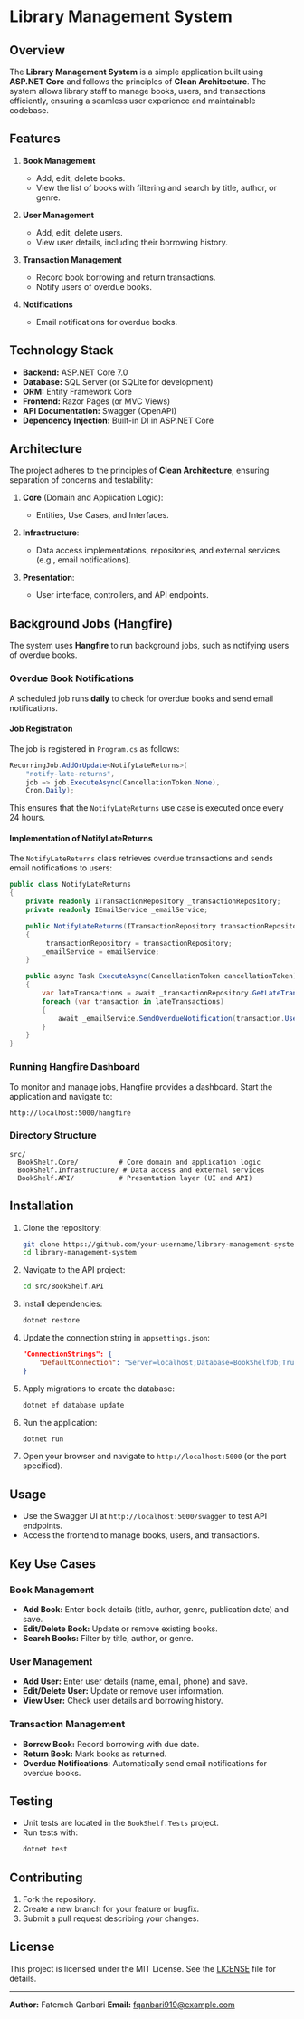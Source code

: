 # Library Management System

## Overview
The **Library Management System** is a simple application built using **ASP.NET Core** and follows the principles of **Clean Architecture**. The system allows library staff to manage books, users, and transactions efficiently, ensuring a seamless user experience and maintainable codebase.

## Features
1. **Book Management**
   - Add, edit, delete books.
   - View the list of books with filtering and search by title, author, or genre.

2. **User Management**
   - Add, edit, delete users.
   - View user details, including their borrowing history.

3. **Transaction Management**
   - Record book borrowing and return transactions.
   - Notify users of overdue books.

4. **Notifications**
   - Email notifications for overdue books.

## Technology Stack
- **Backend:** ASP.NET Core 7.0
- **Database:** SQL Server (or SQLite for development)
- **ORM:** Entity Framework Core
- **Frontend:** Razor Pages (or MVC Views)
- **API Documentation:** Swagger (OpenAPI)
- **Dependency Injection:** Built-in DI in ASP.NET Core

## Architecture
The project adheres to the principles of **Clean Architecture**, ensuring separation of concerns and testability:

1. **Core** (Domain and Application Logic):
   - Entities, Use Cases, and Interfaces.

2. **Infrastructure**:
   - Data access implementations, repositories, and external services (e.g., email notifications).

3. **Presentation**:
   - User interface, controllers, and API endpoints.


## Background Jobs (Hangfire)
The system uses **Hangfire** to run background jobs, such as notifying users of overdue books.

### **Overdue Book Notifications**
A scheduled job runs **daily** to check for overdue books and send email notifications.

#### **Job Registration**
The job is registered in `Program.cs` as follows:
```csharp
RecurringJob.AddOrUpdate<NotifyLateReturns>(
    "notify-late-returns",
    job => job.ExecuteAsync(CancellationToken.None),
    Cron.Daily);
```
This ensures that the `NotifyLateReturns` use case is executed once every 24 hours.

#### **Implementation of NotifyLateReturns**
The `NotifyLateReturns` class retrieves overdue transactions and sends email notifications to users:
```csharp
public class NotifyLateReturns
{
    private readonly ITransactionRepository _transactionRepository;
    private readonly IEmailService _emailService;

    public NotifyLateReturns(ITransactionRepository transactionRepository, IEmailService emailService)
    {
        _transactionRepository = transactionRepository;
        _emailService = emailService;
    }

    public async Task ExecuteAsync(CancellationToken cancellationToken)
    {
        var lateTransactions = await _transactionRepository.GetLateTransactionsAsync();
        foreach (var transaction in lateTransactions)
        {
            await _emailService.SendOverdueNotification(transaction.UserId, transaction.BookId);
        }
    }
}
```

### **Running Hangfire Dashboard**
To monitor and manage jobs, Hangfire provides a dashboard. Start the application and navigate to:
```
http://localhost:5000/hangfire
```


### Directory Structure
```
src/
  BookShelf.Core/          # Core domain and application logic
  BookShelf.Infrastructure/ # Data access and external services
  BookShelf.API/           # Presentation layer (UI and API)
```

## Installation
1. Clone the repository:
   ```bash
   git clone https://github.com/your-username/library-management-system.git
   cd library-management-system
   ```

2. Navigate to the API project:
   ```bash
   cd src/BookShelf.API
   ```

3. Install dependencies:
   ```bash
   dotnet restore
   ```

4. Update the connection string in `appsettings.json`:
   ```json
   "ConnectionStrings": {
       "DefaultConnection": "Server=localhost;Database=BookShelfDb;Trusted_Connection=True;MultipleActiveResultSets=true"
   }
   ```

5. Apply migrations to create the database:
   ```bash
   dotnet ef database update
   ```

6. Run the application:
   ```bash
   dotnet run
   ```

7. Open your browser and navigate to `http://localhost:5000` (or the port specified).

## Usage
- Use the Swagger UI at `http://localhost:5000/swagger` to test API endpoints.
- Access the frontend to manage books, users, and transactions.

## Key Use Cases
### Book Management
- **Add Book:** Enter book details (title, author, genre, publication date) and save.
- **Edit/Delete Book:** Update or remove existing books.
- **Search Books:** Filter by title, author, or genre.

### User Management
- **Add User:** Enter user details (name, email, phone) and save.
- **Edit/Delete User:** Update or remove user information.
- **View User:** Check user details and borrowing history.

### Transaction Management
- **Borrow Book:** Record borrowing with due date.
- **Return Book:** Mark books as returned.
- **Overdue Notifications:** Automatically send email notifications for overdue books.

## Testing
- Unit tests are located in the `BookShelf.Tests` project.
- Run tests with:
  ```bash
  dotnet test
  ```

## Contributing
1. Fork the repository.
2. Create a new branch for your feature or bugfix.
3. Submit a pull request describing your changes.

## License
This project is licensed under the MIT License. See the [LICENSE](LICENSE) file for details.

---
**Author:** Fatemeh Qanbari 
**Email:** fqanbari919@example.com

